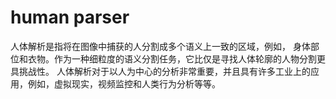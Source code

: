 # human parser


人体解析是指将在图像中捕获的人分割成多个语义上一致的区域，例如，  身体部位和衣物。作为一种细粒度的语义分割任务，它比仅是寻找人体轮廓的人物分割更具挑战性。  人体解析对于以人为中心的分析非常重要，并且具有许多工业上的应用，例如，虚拟现实，视频监控和人类行为分析等等。
